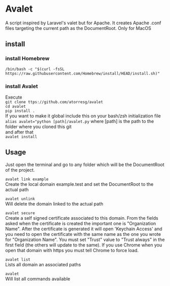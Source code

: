 # Avalet
A script inspired by Laravel's valet but for Apache. It creates Apache .conf files targeting the current path as the DocumentRoot. Only for MacOS

## install
### install Homebrew
`/bin/bash -c "$(curl -fsSL https://raw.githubusercontent.com/Homebrew/install/HEAD/install.sh)"`
### install Avalet
Execute  
`git clone ttps://github.com/atorresg/avalet`  
`cd avalet`  
`pip install .`  
If you want to make it global include this on your bash/zsh initialization file  
`alias avalet="python [path]/avalet.py` where [path] is the path to the folder where you cloned this git  
and after that  
`avalet install`  

## Usage
Just open the terminal and go to any folder which will be the DocumentRoot of the project.

`avalet link example`  
Create the local domain example.test and set the DocumentRoot to the actual path  

`avalet unlink`  
Will delete the domain linked to the actual path  

`avalet secure`  
Create a self signed certificate associated to this domain. From the fields asked when the certificate is created the important one is "Organization Name". After the certificate is generated it will open 'Keychain Access' and you need to open the certificate with the same name as the one you wrote for "Organization Name". You must set "Trust" value to "Trust always" in the first field (the others will update to the same). If you use Chrome when you open that domain with https you must tell Chrome to force load.  

`avalet list`  
Lists all domain an associated paths  

`avalet`  
Will list all commands available  
